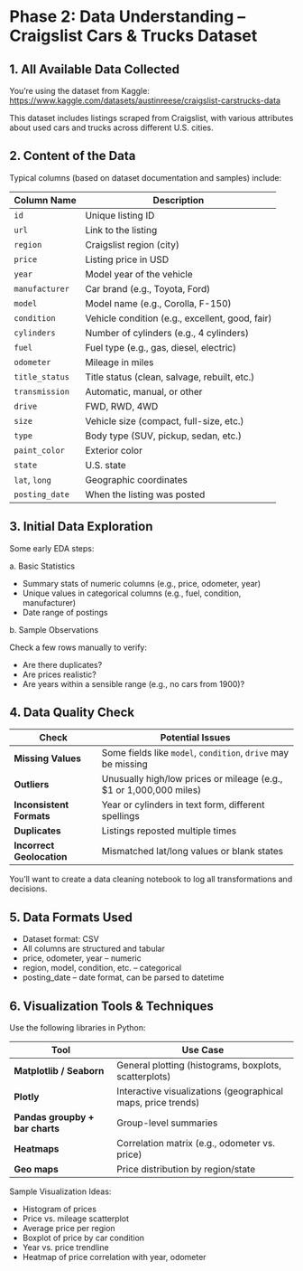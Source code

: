 # Phase 2: Data Understanding – Craigslist Cars & Trucks Dataset

## 1. All Available Data Collected

You’re using the dataset from Kaggle: https://www.kaggle.com/datasets/austinreese/craigslist-carstrucks-data 

This dataset includes listings scraped from Craigslist, with various attributes about used cars and trucks across different U.S. cities.

## 2. Content of the Data

Typical columns (based on dataset documentation and samples) include:

| Column Name    | Description                                     |
| -------------- | ----------------------------------------------- |
| `id`           | Unique listing ID                               |
| `url`          | Link to the listing                             |
| `region`       | Craigslist region (city)                        |
| `price`        | Listing price in USD                            |
| `year`         | Model year of the vehicle                       |
| `manufacturer` | Car brand (e.g., Toyota, Ford)                  |
| `model`        | Model name (e.g., Corolla, F-150)               |
| `condition`    | Vehicle condition (e.g., excellent, good, fair) |
| `cylinders`    | Number of cylinders (e.g., 4 cylinders)         |
| `fuel`         | Fuel type (e.g., gas, diesel, electric)         |
| `odometer`     | Mileage in miles                                |
| `title_status` | Title status (clean, salvage, rebuilt, etc.)    |
| `transmission` | Automatic, manual, or other                     |
| `drive`        | FWD, RWD, 4WD                                   |
| `size`         | Vehicle size (compact, full-size, etc.)         |
| `type`         | Body type (SUV, pickup, sedan, etc.)            |
| `paint_color`  | Exterior color                                  |
| `state`        | U.S. state                                      |
| `lat`, `long`  | Geographic coordinates                          |
| `posting_date` | When the listing was posted                     |

## 3. Initial Data Exploration

Some early EDA steps:

a. Basic Statistics

- Summary stats of numeric columns (e.g., price, odometer, year)
- Unique values in categorical columns (e.g., fuel, condition, manufacturer)
- Date range of postings

b. Sample Observations

Check a few rows manually to verify:
- Are there duplicates?
- Are prices realistic?
- Are years within a sensible range (e.g., no cars from 1900)?

## 4. Data Quality Check

| Check                     | Potential Issues                                                    |
| ------------------------- | ------------------------------------------------------------------- |
| **Missing Values**        | Some fields like `model`, `condition`, `drive` may be missing       |
| **Outliers**              | Unusually high/low prices or mileage (e.g., \$1 or 1,000,000 miles) |
| **Inconsistent Formats**  | Year or cylinders in text form, different spellings                 |
| **Duplicates**            | Listings reposted multiple times                                    |
| **Incorrect Geolocation** | Mismatched lat/long values or blank states                          |

You’ll want to create a data cleaning notebook to log all transformations and decisions.

## 5. Data Formats Used

- Dataset format: CSV
- All columns are structured and tabular
- price, odometer, year – numeric
- region, model, condition, etc. – categorical
- posting_date – date format, can be parsed to datetime

## 6. Visualization Tools & Techniques

Use the following libraries in Python:

| Tool                            | Use Case                                                     |
| ------------------------------- | ------------------------------------------------------------ |
| **Matplotlib / Seaborn**        | General plotting (histograms, boxplots, scatterplots)        |
| **Plotly**                      | Interactive visualizations (geographical maps, price trends) |
| **Pandas groupby + bar charts** | Group-level summaries                                        |
| **Heatmaps**                    | Correlation matrix (e.g., odometer vs. price)                |
| **Geo maps**                    | Price distribution by region/state                           |

Sample Visualization Ideas:

- Histogram of prices
- Price vs. mileage scatterplot
- Average price per region
- Boxplot of price by car condition
- Year vs. price trendline
- Heatmap of price correlation with year, odometer

